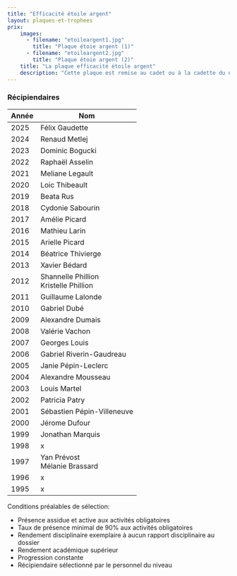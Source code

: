 ```yaml
---
title: "Efficacité étoile argent"
layout: plaques-et-trophees
prix: 
    images:
      - filename: "etoileargent1.jpg"
        title: "Plaque étoie argent (1)"
      - filename: "etoileargent2.jpg"
        title: "Plaque étoie argent (2)"
    title: "La plaque efficacité étoile argent"
    description: "Cette plaque est remise au cadet ou à la cadette du niveau étoile argent s'étant le plus distingué par ses qualités d'instructeur, par sa participation aux activités et par son esprit d'équipe."
---
```


### Récipiendaires

| Année | Nom |
| --- | --- |
| 2025 | Félix Gaudette |
| 2024 | Renaud	Metlej |
| 2023 | Dominic Bogucki |
| 2022 | Raphaël Asselin |
| 2021 | Meliane Legault |
| 2020 | Loic Thibeault |
| 2019 | Beata Rus |
| 2018 | Cydonie Sabourin |
| 2017 | Amélie Picard |
| 2016 | Mathieu Larin |
| 2015 | Arielle Picard |
| 2014 | Béatrice Thivierge |
| 2013 | Xavier Bédard |
| 2012 | Shannelle Phillion  <br>Kristelle Phillion |
| 2011 | Guillaume Lalonde |
| 2010 | Gabriel Dubé |
| 2009 | Alexandre Dumais |
| 2008 | Valérie Vachon |
| 2007 | Georges Louis |
| 2006 | Gabriel Riverin-Gaudreau |
| 2005 | Janie Pépin-Leclerc |
| 2004 | Alexandre Mousseau |
| 2003 | Louis Martel |
| 2002 | Patricia Patry |
| 2001 | Sébastien Pépin-Villeneuve |
| 2000 | Jérome Dufour |
| 1999 | Jonathan Marquis |
| 1998 | x   |
| 1997 | Yan Prévost  <br>Mélanie Brassard |
| 1996 | x   |
| 1995 | x   |

Conditions préalables de sélection:  
- Présence assidue et active aux activités obligatoires  
- Taux de présence minimal de 90% aux activités obligatoires  
- Rendement disciplinaire exemplaire à aucun rapport disciplinaire au dossier  
- Rendement académique supérieur  
- Progression constante  
- Récipiendaire sélectionné par le personnel du niveau
